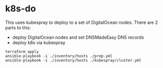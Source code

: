 

# k8s-do




This uses kubespray to deploy to a set of DigitalOcean nodes. There are 2 parts to this:

* deploy DigitalOcean nodes and set DNSMadeEasy DNS records
* deploy k8s via kubespray

```
terraform apply
ansible-playbook -i ./inventory/hosts ./prep.yml
ansible-playbook -i ./inventory/hosts ./kubespray/cluster.yml
```

